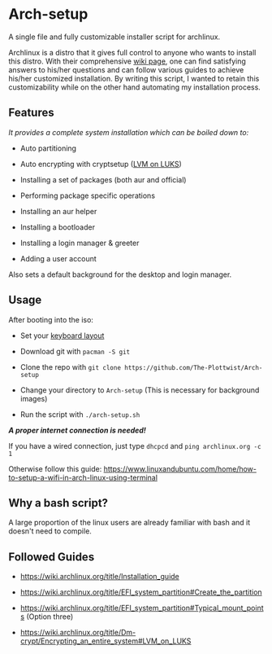 # Arch-setup

A single file and fully customizable installer script for archlinux.

Archlinux is a distro that it gives full control to anyone who wants to install this distro. With their comprehensive [wiki page](https://wiki.archlinux.org/), one can find satisfying answers to his/her questions and can follow various guides to achieve his/her customized installation. By writing this script, I wanted to retain this customizability while on the other hand automating my installation process.

## Features

*It provides a complete system installation which can be boiled down to:*

- Auto partitioning

- Auto encrypting with cryptsetup ([LVM on LUKS](https://wiki.archlinux.org/title/Dm-crypt/Encrypting_an_entire_system#LVM_on_LUKS))

- Installing a set of packages (both aur and official)

- Performing package specific operations

- Installing an aur helper

- Installing a bootloader

- Installing a login manager & greeter

- Adding a user account

Also sets a default background for the desktop and login manager.

## Usage

After booting into the iso:

- Set your [keyboard layout](https://wiki.archlinux.org/title/Installation_guide#Set_the_keyboard_layout)

- Download git with `pacman -S git`

- Clone the repo with `git clone https://github.com/The-Plottwist/Arch-setup`

- Change your directory to `Arch-setup` (This is necessary for background images)

- Run the script with `./arch-setup.sh`

***A proper internet connection is needed!***

If you have a wired connection, just type `dhcpcd` and `ping archlinux.org -c 1`

Otherwise follow this guide: <https://www.linuxandubuntu.com/home/how-to-setup-a-wifi-in-arch-linux-using-terminal>

## Why a bash script?

A large proportion of the linux users are already familiar with bash and it doesn't need to compile.

## Followed Guides

- <https://wiki.archlinux.org/title/Installation_guide>

- <https://wiki.archlinux.org/title/EFI_system_partition#Create_the_partition>

- <https://wiki.archlinux.org/title/EFI_system_partition#Typical_mount_points> (Option three)

- <https://wiki.archlinux.org/title/Dm-crypt/Encrypting_an_entire_system#LVM_on_LUKS>
